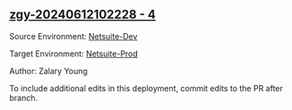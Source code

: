 ## [zgy-20240612102228 - 4](https://app.salto.io/orgs/bb6cb5ce-46ed-4afe-918e-35bf269875f5/envs/84ea1863-76df-446c-bc2f-c2edf136c84a/deployments/da43b3eb-1b53-4dcb-8cde-e2823909370d)

Source Environment: [Netsuite-Dev](https://app.salto.io/orgs/bb6cb5ce-46ed-4afe-918e-35bf269875f5/envs/b627328b-6886-456a-85af-98b938625476)

Target Environment: [Netsuite-Prod](https://app.salto.io/orgs/bb6cb5ce-46ed-4afe-918e-35bf269875f5/envs/84ea1863-76df-446c-bc2f-c2edf136c84a) 

Author: Zalary Young

To include additional edits in this deployment, commit edits to the PR after branch.
